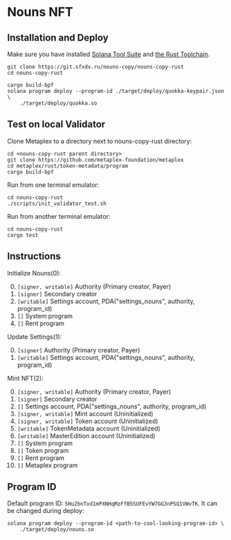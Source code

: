 # Nouns NFT

## Installation and Deploy

Make sure you have installed [Solana Tool Suite](https://docs.solana.com/cli/install-solana-cli-tools) and [the Rust Toolchain](https://www.rust-lang.org/tools/install).

```shell
git clone https://git.sfxdx.ru/nouns-copy/nouns-copy-rust
cd nouns-copy-rust

cargo build-bpf
solana program deploy --program-id ./target/deploy/quokka-keypair.json \
    ./target/deploy/quokka.so
```

## Test on local Validator

Clone Metaplex to a directory next to nouns-copy-rust directory:

```shell
cd <nouns-copy-rust parent directory>
git clone https://github.com/metaplex-foundation/metaplex
cd metaplex/rust/token-metadata/program
cargo build-bpf
```

Run from one terminal emulator:
```shell
cd nouns-copy-rust
./scripts/init_validator_test.sh
```

Run from another terminal emulator:
```shell
cd nouns-copy-rust
cargo test
```

## Instructions

Initialize Nouns(0):

0. `[signer, writable]` Authority (Primary creator, Payer)
1. `[signer]` Secondary creator
2. `[writable]` Settings account, PDA("settings\_nouns", authority, program\_id)
3. `[]` System program
4. `[]` Rent program

Update Settings(1):

0. `[signer]` Authority (Primary creator, Payer)
1. `[writable]` Settings account, PDA("settings\_nouns", authority, program\_id)


Mint NFT(2):

0. `[signer, writable]` Authority (Primary creator, Payer)
1. `[signer]` Secondary creator
2. `[]` Settings account, PDA("settings\_nouns", authority, program\_id)
3. `[signer, writable]` Mint account  (Uninitialized)
4. `[signer, writable]` Token account (Uninitialized)
5. `[writable]` TokenMetadata account (Uninitialized)
6. `[writable]` MasterEdition account (Uninitialized)
7. `[]` System program
8. `[]` Token program
9. `[]` Rent program
10. `[]` Metaplex program

## Program ID

Default program ID: `5Hu2bnTxd1mPXNHqMzFfB5SUFEvYW7GG3nPSQ1VWvTK`. It can be changed during deploy:

```shell
solana program deploy --program-id <path-to-cool-looking-program-id> \
    ./target/deploy/nouns.so
```
